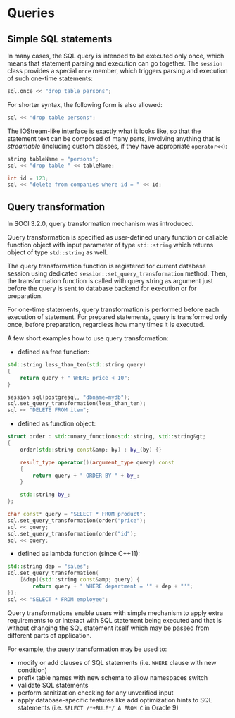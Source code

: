 # Queries

## Simple SQL statements

In many cases, the SQL query is intended to be executed only once, which means that statement parsing and execution can go together. The `session` class provides a special `once` member, which triggers parsing and execution of such one-time statements:

```cpp
sql.once << "drop table persons";
```

For shorter syntax, the following form is also allowed:

```cpp
sql << "drop table persons";
```

The IOStream-like interface is exactly what it looks like, so that the statement text can be composed of many parts, involving anything that is *streamable* (including custom classes, if they have appropriate `operator<<`):

```cpp
string tableName = "persons";
sql << "drop table " << tableName;

int id = 123;
sql << "delete from companies where id = " << id;
```

## Query transformation

In SOCI 3.2.0, query transformation mechanism was introduced.

Query transformation is specified as user-defined unary function or callable function object with input parameter of type `std::string` which returns object of type `std::string` as well.

The query transformation function is registered for current database session using dedicated `session::set_query_transformation` method. Then, the transformation function is called with query string as argument just before the query is sent to database backend for execution or for preparation.

For one-time statements, query transformation is performed before each execution of statement. For prepared statements, query is transformed only once, before preparation, regardless how many times it is executed.

A few short examples how to use query transformation:

* defined as free function:

```cpp
std::string less_than_ten(std::string query)
{
    return query + " WHERE price < 10";
}

session sql(postgresql, "dbname=mydb");
sql.set_query_transformation(less_than_ten);
sql << "DELETE FROM item";
```

* defined as function object:

```cpp
struct order : std::unary_function<std::string, std::string&gt;
{
    order(std::string const&amp; by) : by_(by) {}

    result_type operator()(argument_type query) const
    {
        return query + " ORDER BY " + by_;
    }

    std::string by_;
};

char const* query = "SELECT * FROM product";
sql.set_query_transformation(order("price");
sql << query;
sql.set_query_transformation(order("id");
sql << query;
```

* defined as lambda function (since C++11):

```cpp
std::string dep = "sales";
sql.set_query_transformation(
    [&dep](std::string const&amp; query) {
        return query + " WHERE department = '" + dep + "'";
});
sql << "SELECT * FROM employee";
```

Query transformations enable users with simple mechanism to apply extra requirements to or interact with SQL statement being executed and that is without changing the SQL statement itself which may be passed from different
parts of application.

For example, the query transformation may be used to:

* modify or add clauses of SQL statements (i.e. `WHERE` clause with new condition)
* prefix table names with new schema to allow namespaces switch
* validate SQL statements
* perform sanitization checking for any unverified input
* apply database-specific features like add optimization hints to SQL statements (i.e. `SELECT /*+RULE*/ A FROM C` in Oracle 9)